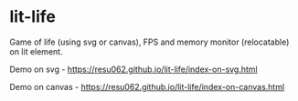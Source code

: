 # lit-life
Game of life (using svg or canvas), FPS and memory monitor (relocatable) on lit element.
 
 Demo on svg - https://resu062.github.io/lit-life/index-on-svg.html

 Demo on canvas - https://resu062.github.io/lit-life/index-on-canvas.html
 
